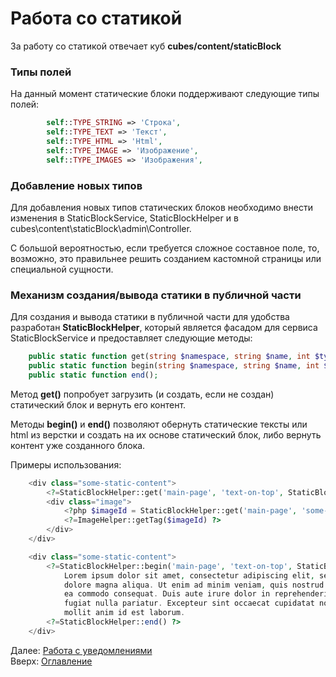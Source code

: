 # Работа со статикой

За работу со статикой отвечает куб **cubes/content/staticBlock**

### Типы полей

На данный момент статические блоки поддерживают следующие типы полей:
```php
        self::TYPE_STRING => 'Строка',
        self::TYPE_TEXT => 'Текст',
        self::TYPE_HTML => 'Html',
        self::TYPE_IMAGE => 'Изображение',
        self::TYPE_IMAGES => 'Изображения',
```

### Добавление новых типов

Для добавления новых типов статических блоков необходимо внести изменения
в StaticBlockService, StaticBlockHelper и в cubes\content\staticBlock\admin\Controller.

С большой вероятностью, если требуется сложное составное поле, то, возможно,
это правильнее решить созданием кастомной страницы или специальной сущности.

### Механизм создания/вывода статики в публичной части

Для создания и вывода статики в публичной части для удобства разработан **StaticBlockHelper**,
который является фасадом для сервиса StaticBlockService и предоставляет следующие методы:

```php
    public static function get(string $namespace, string $name, int $type, string $langCode = null);
    public static function begin(string $namespace, string $name, int $type, string $langCode = null);
    public static function end();
```

Метод **get()** попробует загрузить (и создать, если не создан) статический блок и вернуть его контент.

Методы **begin()** и **end()** позволяют обернуть статические тексты или html из верстки
и создать на их основе статический блок, либо вернуть контент уже созданного блока.

Примеры использования:
```php
    <div class="some-static-content">
        <?=StaticBlockHelper::get('main-page', 'text-on-top', StaticBlockHelper::TYPE_TEXT) ?>
        <div class="image">
            <?php $imageId = StaticBlockHelper::get('main-page', 'some-image', StaticBlockHelper::TYPE_IMAGE); ?>
            <?=ImageHelper::getTag($imageId) ?>
        </div>
    </div>
```
```php
    <div class="some-static-content">
        <?=StaticBlockHelper::begin('main-page', 'text-on-top', StaticBlockHelper::TYPE_TEXT) ?>
            Lorem ipsum dolor sit amet, consectetur adipiscing elit, sed do eiusmod tempor incididunt ut labore et
            dolore magna aliqua. Ut enim ad minim veniam, quis nostrud exercitation ullamco laboris nisi ut aliquip ex
            ea commodo consequat. Duis aute irure dolor in reprehenderit in voluptate velit esse cillum dolore eu
            fugiat nulla pariatur. Excepteur sint occaecat cupidatat non proident, sunt in culpa qui officia deserunt
            mollit anim id est laborum.
        <?=StaticBlockHelper::end() ?>
    </div>
```

Далее: [Работа с уведомлениями](notifications.md)<br>
Вверх: [Оглавление](index.md)